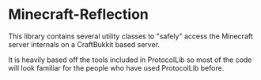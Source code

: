 Minecraft-Reflection
====================
This library contains several utility classes to "safely" access the Minecraft server
internals on a CraftBukkit based server.

It is heavily based off the tools included in ProtocolLib so most of the code will look familiar for
the people who have used ProtocolLib before.


























